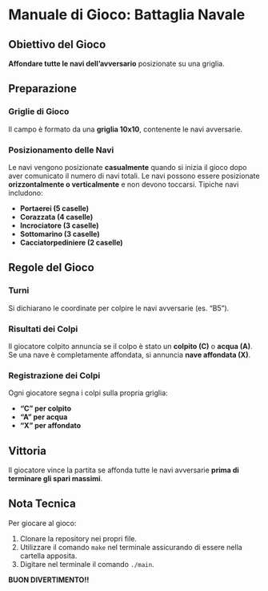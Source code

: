 # Manuale di Gioco: Battaglia Navale

## Obiettivo del Gioco
**Affondare tutte le navi dell’avversario** posizionate su una griglia.

## Preparazione

### Griglie di Gioco
Il campo è formato da una **griglia 10x10**, contenente le navi avversarie.

### Posizionamento delle Navi
Le navi vengono posizionate **casualmente** quando si inizia il gioco dopo aver comunicato il numero di navi totali. Le navi possono essere posizionate **orizzontalmente o verticalmente** e non devono toccarsi. Tipiche navi includono:
- **Portaerei (5 caselle)**
- **Corazzata (4 caselle)**
- **Incrociatore (3 caselle)**
- **Sottomarino (3 caselle)**
- **Cacciatorpediniere (2 caselle)**

## Regole del Gioco

### Turni
Si dichiarano le coordinate per colpire le navi avversarie (es. “B5”).

### Risultati dei Colpi
Il giocatore colpito annuncia se il colpo è stato un **colpito (C)** o **acqua (A)**. Se una nave è completamente affondata, si annuncia **nave affondata (X)**.

### Registrazione dei Colpi
Ogni giocatore segna i colpi sulla propria griglia:
- **“C” per colpito**
- **“A” per acqua**
- **“X” per affondato**

## Vittoria
Il giocatore vince la partita se affonda tutte le navi avversarie **prima di terminare gli spari massimi**.

## Nota Tecnica
Per giocare al gioco:
1. Clonare la repository nei propri file.
2. Utilizzare il comando `make` nel terminale assicurando di essere nella cartella apposita.
3. Digitare nel terminale il comando `./main`.

**BUON DIVERTIMENTO!!**